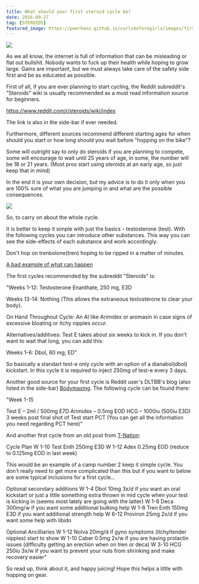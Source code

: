 ```yaml
---
title: What should your first steroid cycle be?
date: 2016-09-27
tag: [STEROIDS]
featured_image: https://peerkons.github.io/curlsbeforegirls/images/firstcycle.png
---
```


<img src="http://kidshealth.org/EN/images/headers/K-steroids-enHD-AR1.gif">


As we all know, the internet is full of information that can be misleading or flat out bullshit. Nobody wants to fuck up their health while hoping to grow large. Gains are important, but we must always take care of the safety side first and be as educated as possible. 

First of all, if you are ever planning to start cycling, the Reddit subreddit's "Steroids" wiki is usually recommended as a must read information source for beginners. 

<a href="https://www.reddit.com/r/steroids/wiki/index">https://www.reddit.com/r/steroids/wiki/index</a>

The link is also in the side-bar if ever needed.

Furthermore, different sources recommend different starting ages for when should you start or how long should you wait before "hopping on the bike"?

Some will outright say to only do steroids if you are planning to compete, some will encourage to wait until 25 years of age, in some, the number will be 18 or 21 years. (Most pros start using steroids at an early age, so just keep that in mind)

In the end it is your own decision, but my advice is to do it only when you are 100% sure of what you are jumping in and what are the possible consequences.

<img src="http://i.imgur.com/j37MhFi.jpg">

So, to carry on about the whole cycle.

It is better to keep it simple with just the basics - testosterone (test). With the following cycles you can introduce other substances. This way you can see the side-effects of each substance and work accordingly.

Don't hop on trenbolone(tren) hoping to be ripped in a matter of minutes.

<a href="https://www.reddit.com/r/steroids/comments/4u7mwg/aftermath_of_16_week_tren_cycle/">A bad example of what can happen</a>

The first cycles recommended by the subreddit "Steroids" is:

"Weeks 1-12: Testosterone Enanthate, 250 mg, E3D

Weeks 13-14: Nothing (This allows the extraneous testosterone to clear your body).

On Hand Throughout Cycle: An AI like Arimidex or aromasin in case signs of excessive bloating or itchy nipples occur.

Alternatives/additives: Test E takes about six weeks to kick in. If you don't want to wait that long, you can add this:

Weeks 1-6: Dbol, 60 mg, ED"

So basically a standart test-e only cycle with an option of a dianabol(dbol) kickstart. In this cycle it is required to inject 250mg of test-e every 3 days.

Another good source for your first cycle is Reddit user's DLTBB's blog (also listed in the side-bar) <a href="bodymaxing.com">Bodymaxing</a>. The following cycle can be found there:

"Week 1-15

Test E – 2ml / 500mg E7D
Arimidex – 0.5mg EOD
HCG – 1000iu (500iu E3D)
3 weeks post final shot of Test start PCT (You can get all the information you need regarding PCT here)"


And another first cycle from an old post from <a href="https://forums.t-nation.com/t/steroid-newbie-cycle-planning/97187">T-Nation</a>:

Cycle Plan
W 1-10 Test Enth 250mg E3D
W 1-12 Adex 0.25mg EOD (reduce to 0.125mg EOD in last week)

This would be an example of a camp number 2 keep it simple cycle. You don't really need to get more complicated than this but if you want to below are some typical inclusions for a first cycle...

Optional secondary additions
W 1-4 Dbol 10mg 3x/d if you want an oral kickstart or just a little something extra thrown in mid cycle when your test is kicking in (seems most lately are going with the latter)
W 1-8 Deca 300mg/w if you want some additional bulking help
W 1-8 Tren Enth 150mg E3D if you want additional strength help
W 6-12 Proviron 25mg 2x/d if you want some help with libido

Optional Ancilliaries
W 1-12 Nolva 20mg/d if gyno symptoms (itchy/tender nipples) start to show
W 1-10 Caber 0.5mg 2x/w if you are having prolactin issues (difficulty getting an erection when on tren or deca)
W 3-10 HCG 250iu 3x/w if you want to prevent your nuts from shrinking and make recovery easier"

So read up, think about it, and happy juicing! Hope this helps a little with hopping on gear.
